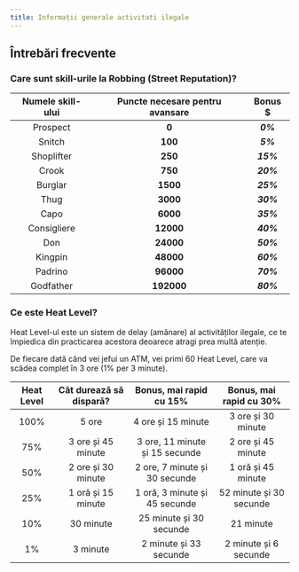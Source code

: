 ```yaml
---
title: Informații generale activitati ilegale
---
```


## Întrebări frecvente

### Care sunt skill-urile la Robbing (Street Reputation)?

| Numele skill-ului | Puncte necesare pentru avansare | Bonus $ |
| :-----------: | :-----------: | :-----------: |
| Prospect | **0** |  _**0%**_ |
| Snitch | **100** |  _**5%**_ |
| Shoplifter | **250** |  _**15%**_ |
| Crook | **750** |  _**20%**_ |
| Burglar | **1500** |  _**25%**_ |
| Thug | **3000** |  _**30%**_ |
| Capo | **6000** |  _**35%**_ |
| Consigliere | **12000** |  _**40%**_ |
| Don | **24000** |  _**50%**_ |
| Kingpin | **48000** |  _**60%**_ |
| Padrino | **96000** |  _**70%**_ |
| Godfather | **192000** |  _**80%**_ |

### Ce este Heat Level?

Heat Level-ul este un sistem de delay (amânare) al activităților ilegale, ce te împiedica din practicarea acestora deoarece atragi prea multă atenție.

De fiecare dată când vei jefui un ATM, vei primi 60 Heat Level, care va scădea complet în 3 ore (1% per 3 minute).

| Heat Level | Cât durează să dispară? | Bonus, mai rapid cu 15%<br><PremiumSubscription type="gold" /> | Bonus, mai rapid cu 30%<br><PremiumSubscription type="platinum" /> |
| :-----------: | :-----------: | :-----------: | :-----------: | 
| 100% | 5 ore | 4 ore și 15 minute | 3 ore și 30 minute |
| 75% | 3 ore și 45 minute | 3 ore, 11 minute și 15 secunde | 2 ore și 45 minute |
| 50% | 2 ore și 30 minute | 2 ore, 7 minute și 30 secunde | 1 oră și 45 minute | 
| 25% | 1 oră și 15 minute | 1 oră, 3 minute și 45 secunde | 52 minute și 30 secunde |
| 10% | 30 minute | 25 minute și 30 secunde | 21 minute |
| 1% | 3 minute | 2 minute și 33 secunde | 2 minute și 6 secunde |
